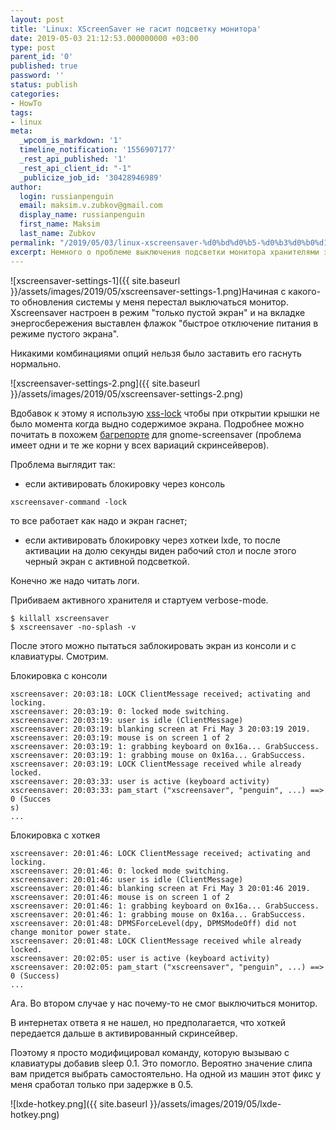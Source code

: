 ```yaml
---
layout: post
title: 'Linux: XScreenSaver не гасит подсветку монитора'
date: 2019-05-03 21:12:53.000000000 +03:00
type: post
parent_id: '0'
published: true
password: ''
status: publish
categories:
- HowTo
tags:
- linux
meta:
  _wpcom_is_markdown: '1'
  timeline_notification: '1556907177'
  _rest_api_published: '1'
  _rest_api_client_id: "-1"
  _publicize_job_id: '30428946989'
author:
  login: russianpenguin
  email: maksim.v.zubkov@gmail.com
  display_name: russianpenguin
  first_name: Maksim
  last_name: Zubkov
permalink: "/2019/05/03/linux-xscreensaver-%d0%bd%d0%b5-%d0%b3%d0%b0%d1%81%d0%b8%d1%82-%d0%bf%d0%be%d0%b4%d1%81%d0%b2%d0%b5%d1%82%d0%ba%d1%83-%d0%bc%d0%be%d0%bd%d0%b8%d1%82%d0%be%d1%80%d0%b0/"
excerpt: Немного о проблеме выключения подсветки монитора хранителями экрана в linux.
---
```

![xscreensaver-settings-1]({{ site.baseurl }}/assets/images/2019/05/xscreensaver-settings-1.png)Начиная с какого-то обновления системы у меня перестал выключаться монитор. Xscreensaver настроен в режим "только пустой экран" и на вкладке энергосбережения выставлен флажок "быстрое отключение питания в режиме пустого экрана".

Никакими комбинациями опций нельзя было заставить его гаснуть нормально.

![xscreensaver-settings-2.png]({{ site.baseurl }}/assets/images/2019/05/xscreensaver-settings-2.png)

Вдобавок к этому я использую [xss-lock](https://www.mankier.com/1/xss-lock) чтобы при открытии крышки не было момента когда выдно содержимое экрана. Подробнее можно почитать в похожем [багрепорте](https://bugs.launchpad.net/ubuntu/+source/gnome-screensaver/+bug/1280300) для gnome-screensaver (проблема имеет одни и те же корни у всех вариаций скринсейверов).

Проблема выглядит так:

- если активировать блокировку через консоль  
```shell
xscreensaver-command -lock
```  
то все работает как надо и экран гаснет;
- если активировать блокировку через хоткеи lxde, то после активации на долю секунды виден рабочий стол и после этого черный экран с активной подсветкой.

Конечно же надо читать логи.

Прибиваем активного хранителя и стартуем verbose-mode.

```shell
$ killall xscreensaver  
$ xscreensaver -no-splash -v
```

После этого можно пытаться заблокировать экран из консоли и с клавиатуры. Смотрим.

Блокировка с консоли

```
xscreensaver: 20:03:18: LOCK ClientMessage received; activating and locking.  
xscreensaver: 20:03:19: 0: locked mode switching.  
xscreensaver: 20:03:19: user is idle (ClientMessage)  
xscreensaver: 20:03:19: blanking screen at Fri May 3 20:03:19 2019.  
xscreensaver: 20:03:19: mouse is on screen 1 of 2  
xscreensaver: 20:03:19: 1: grabbing keyboard on 0x16a... GrabSuccess.  
xscreensaver: 20:03:19: 1: grabbing mouse on 0x16a... GrabSuccess.  
xscreensaver: 20:03:19: LOCK ClientMessage received while already locked.  
xscreensaver: 20:03:33: user is active (keyboard activity)  
xscreensaver: 20:03:33: pam_start ("xscreensaver", "penguin", ...) ==> 0 (Succes  
s)  
...
```

Блокировка с хоткея

```
xscreensaver: 20:01:46: LOCK ClientMessage received; activating and locking.  
xscreensaver: 20:01:46: 0: locked mode switching.  
xscreensaver: 20:01:46: user is idle (ClientMessage)  
xscreensaver: 20:01:46: blanking screen at Fri May 3 20:01:46 2019.  
xscreensaver: 20:01:46: mouse is on screen 1 of 2  
xscreensaver: 20:01:46: 1: grabbing keyboard on 0x16a... GrabSuccess.  
xscreensaver: 20:01:46: 1: grabbing mouse on 0x16a... GrabSuccess.  
xscreensaver: 20:01:48: DPMSForceLevel(dpy, DPMSModeOff) did not change monitor power state.  
xscreensaver: 20:01:48: LOCK ClientMessage received while already locked.  
xscreensaver: 20:02:05: user is active (keyboard activity)  
xscreensaver: 20:02:05: pam_start ("xscreensaver", "penguin", ...) ==> 0 (Success)  
...
```

Ага. Во втором случае у нас почему-то не смог выключиться монитор.

В интернетах ответа я не нашел, но предполагается, что хоткей передается дальше в активированный скринсейвер.

Поэтому я просто модифицировал команду, которую вызываю с клавиатуры добавив sleep 0.1. Это помогло. Вероятно значение слипа вам придется выбрать самостоятельно. На одной из машин этот фикс у меня сработал только при задержке в 0.5.

![lxde-hotkey.png]({{ site.baseurl }}/assets/images/2019/05/lxde-hotkey.png)


